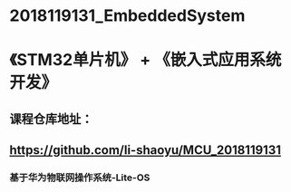 # 2018119131_EmbeddedSystem
# 《STM32单片机》 +  《嵌入式应用系统开发》 
## 课程仓库地址：
## https://github.com/li-shaoyu/MCU_2018119131

### 基于华为物联网操作系统-Lite-OS



